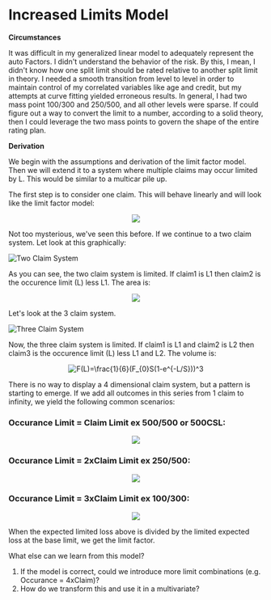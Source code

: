 # Increased Limits Model

__Circumstances__

It was difficult in my generalized linear model to adequately represent the auto Factors.  I didn't understand the behavior of the risk.  By this, I mean, I didn't know how one split limit should be rated relative to another split limit in theory.  I needed a smooth transition from level to level in order to maintain control of my correlated variables like age and credit, but my attempts at curve fitting yielded erroneous results.  In general, I had two mass point 100/300 and 250/500, and all other levels were sparse.  If could figure out a way to convert the limit to a number, according to a solid theory, then I could leverage the two mass points to govern the shape of the entire rating plan.  

__Derivation__

We begin with the assumptions and derivation of the limit factor model.  Then we will extend it to a system where multiple claims may occur limited by L.  This would be similar to a multicar pile up.  

The first step is to consider one claim.  This will behave linearly and will look like the limit factor model:
<div align="center"><img src="https://latex.codecogs.com/gif.latex?F(L)=F_{0}S(1-e^{-L/S})" /></div>

Not too mysterious, we've seen this before.  If we continue to a two claim system.  Let look at this graphically:

![Two Claim System](images/two_claim_system.png)

As you can see, the two claim system is limited.  If claim1 is L1 then claim2 is the occurence limit (L) less L1.  The area is:

<div align="center"><img src="https://latex.codecogs.com/gif.latex?F(L)=\frac{1}{2}(F_{0}S(1-e^{-L/S}))^2" /></div>

Let's look at the 3 claim system.  

![Three Claim System](images/three_claim_system.png)

Now, the three claim system is limited.  If claim1 is L1 and claim2 is L2 then claim3 is the occurence limit (L) less L1 and L2.  The volume is:

<div align="center"><img src="https://latex.codecogs.com/gif.latex?F(L)=\frac{1}{6}(F_{0}S(1-e^{-L/S}))^3" title="F(L)=\frac{1}{6}(F_{0}S(1-e^{-L/S}))^3" /></div>

There is no way to display a 4 dimensional claim system, but a pattern is starting to emerge.  If we add all outcomes in this series from 1 claim to infinity, we yield the following common scenarios:

### Occurance Limit = Claim Limit ex 500/500 or 500CSL:
<div align="center"><img src="https://latex.codecogs.com/png.image?F(L)=e^{F_{0}S(1-e^{(\frac{-L}{S})})}-1"/></div>

### Occurance Limit = 2xClaim Limit ex 250/500:
<div align="center"><img src="https://latex.codecogs.com/png.image?F(L)=(e^{F_{0}S(1-e^{(\frac{-2L}{S})})}-1)-(e^{(\frac{-L}{S})}-e^{(\frac{-2L}{S})})*(e^{F_{0}S(e^{(\frac{-L}{S})}-e^{(\frac{-2L}{S})})})"/></div>

### Occurance Limit = 3xClaim Limit ex 100/300:
<div align="center"><img src="https://latex.codecogs.com/gif.latex?\tiny&space;F(L)=(e^{F_{0}S(1-e^{(\frac{-3L}{S})})}-1)-(e^{(\frac{-L}{S})}-e^{(\frac{-3L}{S})})*(e^{F_{0}S(e^{(\frac{-L}{S})}-e^{(\frac{-3L}{S})})})&plus;\frac{1}{2}((e^{(\frac{-L}{S})}-e^{(\frac{-2L}{S})})^2)*(e^{F_{0}S(e^{({-L}{S})}-e^{({-2L}{S})})})" /></div>

When the expected limited loss above is divided by the limited expected loss at the base limit, we get the limit factor.  

What else can we learn from this model?  
1. If the model is correct, could we introduce more limit combinations (e.g. Occurance = 4xClaim)?
2. How do we transform this and use it in a multivariate?
